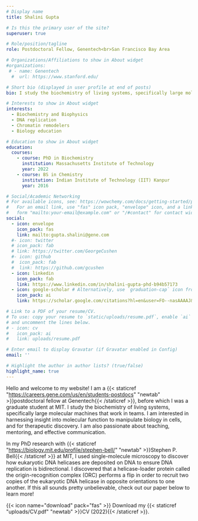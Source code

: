 ```yaml
---
# Display name
title: Shalini Gupta

# Is this the primary user of the site?
superuser: true

# Role/position/tagline
role: Postdoctoral Fellow, Genentech<br>San Francisco Bay Area

# Organizations/Affiliations to show in About widget
#organizations:
 # - name: Genentech 
  #  url: https://www.stanford.edu/

# Short bio (displayed in user profile at end of posts)
bio: I study the biochemistry of living systems, specifically large molecular machines that create incredible biology as a team. 

# Interests to show in About widget
interests:
  - Biochemistry and Biophysics 
  - DNA replication
  - Chromatin remodelers 
  - Biology education 

# Education to show in About widget
education:
  courses:
    - course: PhD in Biochemistry 
      institution: Massachusetts Institute of Technology
      year: 2022
    - course: BS in Chemistry
      institution: Indian Institute of Technology (IIT) Kanpur
      year: 2016

# Social/Academic Networking
# For available icons, see: https://wowchemy.com/docs/getting-started/page-builder/#icons
#   For an email link, use "fas" icon pack, "envelope" icon, and a link in the
#   form "mailto:your-email@example.com" or "/#contact" for contact widget.
social:
  - icon: envelope
    icon_pack: fas
    link: mailto:gupta.shalini@gene.com
  #- icon: twitter
  # icon_pack: fab
  # link: https://twitter.com/GeorgeCushen
  #- icon: github
  #  icon_pack: fab
  #  link: https://github.com/gcushen
  - icon: linkedin
    icon_pack: fab
    link: https://www.linkedin.com/in/shalini-gupta-phd-b94b57173
  - icon: google-scholar # Alternatively, use `graduation-cap` icon from `fab` icon pack
    icon_pack: ai
    link: https://scholar.google.com/citations?hl=en&user=FO--nasAAAAJ&view_op=list_works&sortby=pubdate

# Link to a PDF of your resume/CV.
# To use: copy your resume to `static/uploads/resume.pdf`, enable `ai` icons in `params.toml`,
# and uncomment the lines below.
# - icon: cv
#   icon_pack: ai
#   link: uploads/resume.pdf

# Enter email to display Gravatar (if Gravatar enabled in Config)
email: ''

# Highlight the author in author lists? (true/false)
highlight_name: true
---
```



Hello and welcome to my website! I am a {{< staticref "https://careers.gene.com/us/en/students-postdocs" "newtab" >}}postdoctoral fellow at Genentech{{< /staticref >}}, before which I was a graduate student at MIT. I study the biochemistry of living systems, specifically large molecular machines that work in teams. I am interested in harnessing insight into molecular function to manipulate biology in cells, and for therapeutic discovery. I am also passionate about teaching, mentoring, and effective communication. 

In my PhD research with {{< staticref "https://biology.mit.edu/profile/stephen-bell/" "newtab" >}}Stephen P. Bell{{< /staticref >}} at MIT, I used single-molecule microscopy to discover how eukaryotic DNA helicases are deposited on DNA to ensure DNA replication is bidirectional. I discovered that a helicase-loader protein called the origin-recognition complex (ORC) performs a flip in order to recruit two copies of the eukaryotic DNA helicase in opposite orientations to one another. If this all sounds pretty unbelievable, check out our paper below to learn more! 

{{< icon name="download" pack="fas" >}} Download my {{< staticref "uploads/CV.pdf" "newtab" >}}CV (2022){{< /staticref >}}.
